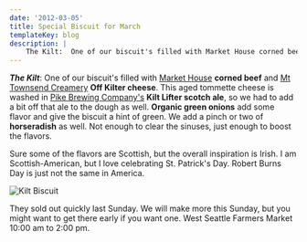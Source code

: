 ```yaml
---
date: '2012-03-05'
title: Special Biscuit for March
templateKey: blog
description: |
    The Kilt:  One of our biscuit's filled with Market House corned beef and Mt Townsend Creamery Off Kilter cheese.
---
```

_**The Kilt**_:  One of our biscuit's filled with [Market House](https://www.youtube.com/watch?v=4CjE4qxukHc) **corned beef** and [Mt Townsend Creamery](http://www.mttownsendcreamery.com/cheese.html) **Off Kilter cheese**.  This aged tommette cheese is washed in [Pike Brewing Company's](http://www.pikebrewing.com/) **Kilt Lifter scotch ale**, so we had to add a bit off that ale to the dough as well.  **Organic green onions** add some flavor and give the biscuit a hint of green.  We add a pinch or two of **horseradish** as well.  Not enough to clear the sinuses, just enough to boost the flavors.

Sure some of the flavors are Scottish, but the overall inspiration is Irish.  I am Scottish-American, but I love celebrating St. Patrick's Day.  Robert Burns Day is just not the same in America.

<img src="/uploads/kilt-biscuit.jpg" class="img-fluid page-image shadow m-3" alt="Kilt Biscuit" />

They sold out quickly last Sunday.  We will make more this Sunday, but you might want to get there early if you want one.  West Seattle Farmers Market 10:00 am to 2:00 pm.
